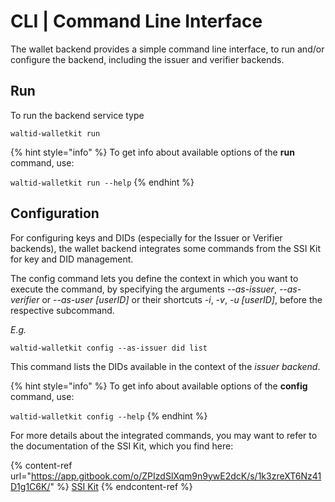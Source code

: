 # CLI | Command Line Interface

The wallet backend provides a simple command line interface, to run and/or configure the backend, including the issuer and verifier backends.

## Run

To run the backend service type

```
waltid-walletkit run
```

{% hint style="info" %}
To get info about available options of the **run** command, use:

`waltid-walletkit run --help`
{% endhint %}

## Configuration

For configuring keys and DIDs (especially for the Issuer or Verifier backends), the wallet backend integrates some commands from the SSI Kit for key and DID management.

The config command lets you define the context in which you want to execute the command, by specifying the arguments _--as-issuer_, _--as-verifier_ or _--as-user \[userID]_ or their shortcuts _-i_, _-v_, _-u \[userID]_, before the respective subcommand.

_E.g._

```
waltid-walletkit config --as-issuer did list
```

This command lists the DIDs available in the context of the _issuer backend_.

{% hint style="info" %}
To get info about available options of the **config** command, use:

`waltid-walletkit config --help`
{% endhint %}

For more details about the integrated commands, you may want to refer to the documentation of the SSI Kit, which you find here:

{% content-ref url="https://app.gitbook.com/o/ZPIzdSlXqm9n9ywE2dcK/s/1k3zreXT6Nz41D1g1C6K/" %}
[SSI Kit](https://app.gitbook.com/o/ZPIzdSlXqm9n9ywE2dcK/s/1k3zreXT6Nz41D1g1C6K/)
{% endcontent-ref %}
